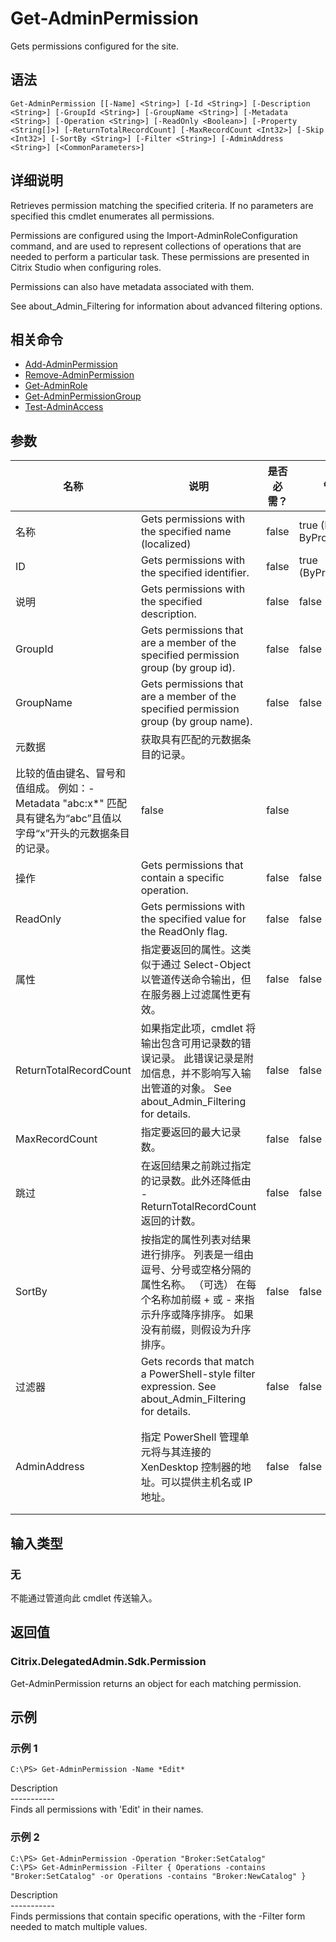 # Get-AdminPermission

Gets permissions configured for the site.

## 语法

    Get-AdminPermission [[-Name] <String>] [-Id <String>] [-Description <String>] [-GroupId <String>] [-GroupName <String>] [-Metadata <String>] [-Operation <String>] [-ReadOnly <Boolean>] [-Property <String[]>] [-ReturnTotalRecordCount] [-MaxRecordCount <Int32>] [-Skip <Int32>] [-SortBy <String>] [-Filter <String>] [-AdminAddress <String>] [<CommonParameters>]
    

## 详细说明

Retrieves permission matching the specified criteria. If no parameters are specified this cmdlet enumerates all permissions.

Permissions are configured using the Import-AdminRoleConfiguration command, and are used to represent collections of operations that are needed to perform a particular task. These permissions are presented in Citrix Studio when configuring roles.

Permissions can also have metadata associated with them.

See about_Admin_Filtering for information about advanced filtering options.

## 相关命令

- [Add-AdminPermission](Add-AdminPermission.html)
- [Remove-AdminPermission](Remove-AdminPermission.html)
- [Get-AdminRole](Get-AdminRole.html)
- [Get-AdminPermissionGroup](Get-AdminPermissionGroup.html)
- [Test-AdminAccess](Test-AdminAccess.html)

## 参数

| 名称                     | 说明                                                                                                     | 是否必需？ | 管道输入                           | 默认值                                   |
| ---------------------- | ------------------------------------------------------------------------------------------------------ | ----- | ------------------------------ | ------------------------------------- |
| 名称                     | Gets permissions with the specified name (localized)                                                   | false | true (ByValue, ByPropertyName) |                                       |
| ID                     | Gets permissions with the specified identifier.                                                        | false | true (ByPropertyName)          |                                       |
| 说明                     | Gets permissions with the specified description.                                                       | false | false                          |                                       |
| GroupId                | Gets permissions that are a member of the specified permission group (by group id).                    | false | false                          |                                       |
| GroupName              | Gets permissions that are a member of the specified permission group (by group name).                  | false | false                          |                                       |
| 元数据                    | 获取具有匹配的元数据条目的记录。  
比较的值由键名、冒号和值组成。 例如：-Metadata "abc:x*" 匹配具有键名为“abc”且值以字母“x”开头的元数据条目的记录。              | false | false                          |                                       |
| 操作                     | Gets permissions that contain a specific operation.                                                    | false | false                          |                                       |
| ReadOnly               | Gets permissions with the specified value for the ReadOnly flag.                                       | false | false                          |                                       |
| 属性                     | 指定要返回的属性。这类似于通过 Select-Object 以管道传送命令输出，但在服务器上过滤属性更有效。                                                 | false | false                          |                                       |
| ReturnTotalRecordCount | 如果指定此项，cmdlet 将输出包含可用记录数的错误记录。 此错误记录是附加信息，并不影响写入输出管道的对象。 See about_Admin_Filtering for details.      | false | false                          | False                                 |
| MaxRecordCount         | 指定要返回的最大记录数。                                                                                           | false | false                          | 250                                   |
| 跳过                     | 在返回结果之前跳过指定的记录数。此外还降低由 -ReturnTotalRecordCount 返回的计数。                                                  | false | false                          |                                       |
| SortBy                 | 按指定的属性列表对结果进行排序。 列表是一组由逗号、分号或空格分隔的属性名称。 （可选） 在每个名称加前缀 + 或 - 来指示升序或降序排序。 如果没有前缀，则假设为升序排序。               | false | false                          | 默认排序顺序是按名称或唯一标识符。                     |
| 过滤器                    | Gets records that match a PowerShell-style filter expression. See about_Admin_Filtering for details. | false | false                          |                                       |
| AdminAddress           | 指定 PowerShell 管理单元将与其连接的 XenDesktop 控制器的地址。可以提供主机名或 IP 地址。                                             | false | false                          | Localhost。一旦有 cmdlet 提供了某个值，此值将变为默认值。 |

## 输入类型

### 无

不能通过管道向此 cmdlet 传送输入。

## 返回值

### Citrix.DelegatedAdmin.Sdk.Permission

Get-AdminPermission returns an object for each matching permission.

## 示例

### 示例 1

    C:\PS> Get-AdminPermission -Name *Edit*
    

Description  
\---\---\-----  
Finds all permissions with 'Edit' in their names.

### 示例 2

    C:\PS> Get-AdminPermission -Operation "Broker:SetCatalog"
    C:\PS> Get-AdminPermission -Filter { Operations -contains "Broker:SetCatalog" -or Operations -contains "Broker:NewCatalog" }
    

Description  
\---\---\-----  
Finds permissions that contain specific operations, with the -Filter form needed to match multiple values.